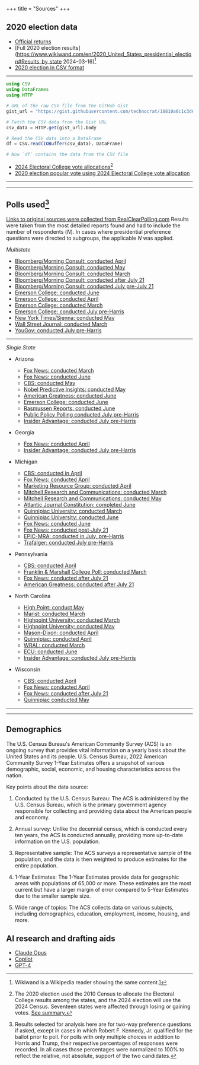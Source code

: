 +++
title = "Sources"
+++

## 2020 election data

* [Official returns](https://www.archives.gov/electoral-college/2020)
* [Full 2020 election results](https://www.wikiwand.com/en/2020_United_States_presidential_election#Results_by_state 2024-03-16)[^1]
* [2020 election in CSV format](https://gist.githubusercontent.com/technocrat/18810a6c1c3d6d2c443876f06df0ad28/raw/a4b7ebf2d6429c5224417a133caa61dedfaa433e/2020vote.csv)
---
```julia
using CSV
using DataFrames
using HTTP

# URL of the raw CSV file from the GitHub Gist
gist_url = "https://gist.githubusercontent.com/technocrat/18810a6c1c3d6d2c443876f06df0ad28/raw/a4b7ebf2d6429c5224417a133caa61dedfaa433e/2020vote.csv"

# Fetch the CSV data from the Gist URL
csv_data = HTTP.get(gist_url).body

# Read the CSV data into a DataFrame
df = CSV.read(IOBuffer(csv_data), DataFrame)

# Now `df` contains the data from the CSV file
```
* [2024 Electoral College vote allocations](https://www.archives.gov/electoral-college/allocation)[^2]
* [2020 election popular vote using 2024 Electoral College vote allocation](https://raw.githubusercontent.com/technocrat/swingwatch.org/main/_assets/objs/2024vote.csv)

---
[^1]: Wikiwand is a Wikipedia reader showing the same content.]
[^2]: The 2020 election used the 2010 Census to allocate the Electoral College results among the states, and the 2024 election will use the 2024 Census. Seventeen states were affected through losing or gaining votes. [See summary.](http://swingwatch.org/changes/)

---

## Polls used[^3]

[Links to original sources were collected from RealClearPolling.com](https://www.realclearpolling.com/latest-polls/election) Results were taken from the most detailed reports found and had to include the number of respondents ($N$). In cases where presidential preference questions were directed to subgroups, the applicable $N$ was applied.

*Multistate*

  - [Bloomberg/Morning Consult: conducted April](https://pro-assets.morningconsult.com/wp-uploads/2024/04/Bloomberg_2024-Election-Tracking-Wave-7.pdf)
  - [Bloomberg/Morning Consult: conducted May](https://pro-assets.morningconsult.com/wp-uploads/2024/05/Bloomberg-Election-Tracking-Wave-8-Toplines-Crosstabs.pdf)
  - [Bloomberg/Morning Consult: conducted March](https://pro-assets.morningconsult.com/wp-uploads/2024/03/Bloomberg_2024-Election-Tracking-Wave-6.pdf) 
  - [Bloomberg/Morning Consult: conducted after July 21](https://pro-assets.morningconsult.com/wp-uploads/2024/07/Bloomberg-Swing-State-Wave-10.pdf)
  - [Bloomberg/Morning Consult: conducted July pre-July 21](https://pro-assets.morningconsult.com/wp-uploads/2024/07/Bloomberg-Election-Tracking-Wave-9-Toplines-Crosstabs.pdf)
  - [Emerson College: conducted June](https://docs.google.com/spreadsheets/d/1vGeTKW3MRDR5dXHM2IjM8ORz7HOyP5Le/edit?gid=532631346#gid=532631346)
  - [Emerson College: conducted April](https://emersoncollegepolling.com/trump-holds-edge-over-biden-in-seven-key-swing-state-polls/)
  - [Emerson College: conducted March](https://emersoncollegepolling.com/category/state-poll/)
  - [Emerson College: conducted July pre-Harris](https://docs.google.com/spreadsheets/d/1zJrIOcXtzIRkaa34BDkxoVe9HY3stwFc/edit?gid=1704598980#gid=1704598980)
  - [New York Times/Sienna: conducted May](https://www.nytimes.com/interactive/2024/05/13/us/elections/times-siena-poll-registered-voter-crosstabs.html)
  - [Wall Street Journal: conducted March ]((https://s.wsj.net/public/resources/documents/WSJ_Swing_States_Partial_March_2024.pdf))
  - [YouGov: conducted July pre-Harris](https://ygo-assets-websites-editorial-emea.yougov.net/documents/Times_SAY24_20240712_state_poll_results.pdf)


---

*Single State*

* Arizona
  - [Fox News: conducted March](https://static.foxnews.com/foxnews.com/content/uploads/2024/03/Fox_March-7-11-2024_Arizona_Topline_March-13-Release.pdf)
  - [Fox News: conducted June](https://static.foxnews.com/foxnews.com/content/uploads/2024/06/Fox_June-1-4-2024_ARIZONA_Topline_June-6-Release.pdf)
  - [CBS: conducted May](https://www.scribd.com/document/733845819/cbsnews-20240519-AZ-1-SUN#1fullscreen=1)
  - [Nobel Predictive Insights: conducted May](https://www.scribd.com/document/733845819/cbsnews-20240519-AZ-1-SUN#1fullscreen=1)
  - [American Greatness: conducted June](https://cdn.amgreatness.com/app/uploads/2024/06/AZ-June-Toplines.pdf)
  - [Emerson College: conducted June](https://docs.google.com/spreadsheets/d/1vGeTKW3MRDR5dXHM2IjM8ORz7HOyP5Le/edit?gid=532631346#gid=532631346)
  - [Rasmussen Reports: conducted June](https://www.rasmussenreports.com/public_content/politics/public_surveys/crosstabs_2_arizona_june_2024)
  - [Public Policy Polling conducted July pre-Harris](https://www.nytimes.com/interactive/2024/us/politics/presidential-candidates-third-party-independent.html)
  - [Insider Advantage: conducted July pre-Harris](https://insideradvantage.com/top-line-cross-tabs-for-insideradvantage-az-nv-and-pa-july-15-16-surveys/)
  
* Georgia
  - [Fox News: conducted April](https://static.foxnews.com/foxnews.com/content/uploads/2024/04/Fox_April-11-16-2024_GEORGIA_Topline_April-18-Release-1.pdf)
  - [Insider Advantage: conducted July pre-Harris](https://insideradvantage.com/top-line-tabs-for-insideradvantage-fox5-atlanta-survey/)
* Michigan
  - [CBS: conducted in April](https://www.scribd.com/document/727317994/Cbsnews-20240428-MI-SUN)
  - [Fox News: conducted April](https://static.foxnews.com/foxnews.com/content/uploads/2024/04/Fox_April-11-16-2024_MICHIGAN_Topline_April-18-Release.pdf)
  - [Marketing Resource Group: conducted April](https://www.realclearpolitics.com/docs/2024/michigan-poll-presidential-election-Press_Release.pdf)
  - [Mitchell Research and Communications: conducted March](https://www.realclearpolitics.com/docs/2024/Mitchell-MIRS_MI_Poll_Press_Release_-_Presidential_Race_12_NOON_3-20-24.pdf)
  -  [Mitchell Research and Communications: conducted May](https://www.realclearpolitics.com/docs/2024/Mitchell-MIRS_MI_Poll_Press_Release_-_Presidential_Race_517_PM_5-27-24.pdf)
  - [Atlantic Journal Constitution: completed June](https://www.ajc.com/news/am-atl-poll-trump-edging-biden/2SN4MIOROZA4DFOFDNXE2CFCJU/)
  - [Quinnipiac University: conducted March](https://poll.qu.edu/poll-release?releaseid=3893)
  - [Quinnipiac University: conducted June](https://poll.qu.edu/images/polling/ga/ga06052024_ggwb04.pdf)
  - [Fox News: conducted June](https://static.foxnews.com/foxnews.com/content/uploads/2024/06/Fox_June-1-4-2024_NEVADA_Topline_June-6-Release.pdf)
  - [Fox News: conducted post-July 21](https://static.foxnews.com/foxnews.com/content/uploads/2024/07/Fox_July-22-24-2024_Michigan_Topline_July-26-Release.pdf)
  - [EPIC-MRA: conducted in July, pre-Harris](https://ssl2002.webhosting.comcast.net/epic-mra/press/Stwd_Survey_July2024_Media_Freq.pdf)
  - [Trafalger: conducted July pre-Harris](https://www.thetrafalgargroup.org/wp-content/uploads/2024/07/MI-Gen-Pres-Poll-Report-0718.pdf)
* Pennsylvania
  - [CBS: conducted April](https://www.scribd.com/document/727318459/Cbsnews-20240428-PA-SUN)
  - [Franklin & Marshall College Poll: conducted March](https://www.fandmpoll.org/franklin-marshall-poll-release-april-2024)
  - [Fox News: conducted after July 21](https://static.foxnews.com/foxnews.com/content/uploads/2024/07/Fox_July-22-24-2024_Pennsylvania_Topline_July-26-Release.pdf)
  - [American Greatness: conducted after July 21](https://cdn.amgreatness.com/app/uploads/2024/07/PA-July-Toplines.pdf)
* North Carolina
  - [High Point: conduct May](https://www.highpoint.edu/src/files/2023/08/103memo.pdf)
  -  [Marist: conducted March ](https://maristpoll.marist.edu/wp-content/uploads/2024/03/Marist-Poll_North-Carolina-NOS-and-Tables_202403181357.pdf)
  - [Highpoint University: conducted March](https://www.highpoint.edu/src/files/2023/08/102memo.pdf)
  - [Highpoint University: conducted May](https://www.highpoint.edu/src/files/2023/08/103memo.pdf)
  - [Mason-Dixon: conducted April](https://thehill.com/homenews/campaign/4603458-trump-leads-biden-in-north-carolina-poll/)
  - [Quinnipiac: conducted April](https://poll.qu.edu/images/polling/nc/nc04102024_ncaa99.pdf)
  - [WRAL: conducted March](https://wwwcache.wral.com/asset/news/state/nccapitol/2024/03/12/21325738/3247050-Poll_Report_-_PollPrint-DMID1-628w54pob.pdf)
  - [ECU: conducted June](https://surveyresearch-ecu.reportablenews.com/pr/trump-leads-biden-by-5-points-in-north-carolina-gubernatorial-election-remains-close-with-stein-up-1-on-robinson-trump-guilty-verdict-has-little-impact-on-nc-voter-intentions-for-november)
  - [Insider Advantage: conducted July pre-Harris](https://insideradvantage.com/top-line-cross-tabs-for-insideradvantage-az-nv-and-pa-july-15-16-surveys/)
* Wisconsin
  - [CBS: conducted April](https://www.scribd.com/document/727319278/Cbsnews-20240428-WI-SUN)
  - [Fox News: conducted April](https://static.foxnews.com/foxnews.com/content/uploads/2024/04/b002d3b3-Fox_April-11-16-2024_WISCONSIN_Topline_April-18-Release.pdf)
  - [Fox News: conducted after July 21](https://static.foxnews.com/foxnews.com/content/uploads/2024/07/Fox_July-22-24-2024_Wisconsin_Topline_July-26-Release.pdf)
  - [Quinnipiac conducted May](https://poll.qu.edu/images/polling/wi/wi05082024_wizz76.pdf)
  
---
[^3]: Results selected for analysis here are for two-way preference questions if asked, except in cases in which Robert F. Kennedy, Jr. qualified for the ballot prior to poll. For polls with only multiple choices in addition to Harris and Trump, their respective percentages of responses were recorded. In all cases those percentages were normalized to 100% to reflect the relative, not absolute, support of the two candidates.
---

## Demographics

The U.S. Census Bureau's American Community Survey (ACS) is an ongoing survey that provides vital information on a yearly basis about the United States and its people. U.S. Census Bureau, 2022 American Community Survey 1-Year Estimates offers a snapshot of various demographic, social, economic, and housing characteristics across the nation.

Key points about the data source:

1. Conducted by the U.S. Census Bureau: The ACS is administered by the U.S. Census Bureau, which is the primary government agency responsible for collecting and providing data about the American people and economy.

2. Annual survey: Unlike the decennial census, which is conducted every ten years, the ACS is conducted annually, providing more up-to-date information on the U.S. population.

3. Representative sample: The ACS surveys a representative sample of the population, and the data is then weighted to produce estimates for the entire population.

4. 1-Year Estimates: The 1-Year Estimates provide data for geographic areas with populations of 65,000 or more. These estimates are the most current but have a larger margin of error compared to 5-Year Estimates due to the smaller sample size.

5. Wide range of topics: The ACS collects data on various subjects, including demographics, education, employment, income, housing, and more.

## AI research and drafting aids

* [Claude Opus](https://claude.ai)
* [Copilot](https://bing.com)
* [GPT-4](https://perplexity.ai)


